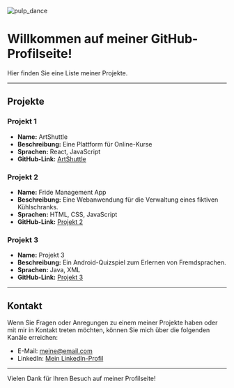 ![pulp_dance](https://github.com/MartinDrus/MartinDrus/assets/106072182/acabfd11-18ef-4bb2-bf2c-fb4d3a5a05f1)

# Willkommen auf meiner GitHub-Profilseite! 
Hier finden Sie eine Liste meiner Projekte.

---

## Projekte

### Projekt 1

- **Name:** ArtShuttle
- **Beschreibung:** Eine Plattform für Online-Kurse
- **Sprachen:** React, JavaScript
- **GitHub-Link:** [ArtShuttle](https://frontend-red-nine.vercel.app/)

### Projekt 2

- **Name:** Fride Management App
- **Beschreibung:** Eine Webanwendung für die Verwaltung eines fiktiven Kühlschranks.
- **Sprachen:** HTML, CSS, JavaScript
- **GitHub-Link:** [Projekt 2](https://martindrus.github.io/Fridge-Management-App/)

### Projekt 3

- **Name:** Projekt 3
- **Beschreibung:** Ein Android-Quizspiel zum Erlernen von Fremdsprachen.
- **Sprachen:** Java, XML
- **GitHub-Link:** [Projekt 3](https://github.com/meinprojekt3)

---

## Kontakt

Wenn Sie Fragen oder Anregungen zu einem meiner Projekte haben oder mit mir in Kontakt treten möchten, können Sie mich über die folgenden Kanäle erreichen:

- E-Mail: [meine@email.com](mailto:meine@email.com)
- LinkedIn: [Mein LinkedIn-Profil](https://www.linkedin.com/in/meinprofil)

---

Vielen Dank für Ihren Besuch auf meiner Profilseite!
